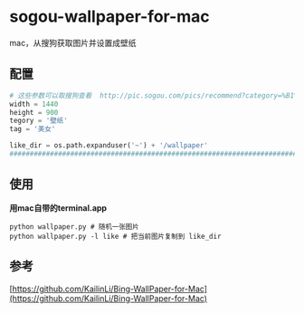 # sogou-wallpaper-for-mac
mac，从搜狗获取图片并设置成壁纸

## 配置
```Python
# 这些参数可以取搜狗查看  http://pic.sogou.com/pics/recommend?category=%B1%DA%D6%BD&from=home#%E5%85%A8%E9%83%A8%2610
width = 1440
height = 900
tegory = '壁纸'
tag = '美女'

like_dir = os.path.expanduser('~') + '/wallpaper'
################################################################################
```

## 使用
**用mac自带的terminal.app**
```
python wallpaper.py # 随机一张图片
python wallpaper.py -l like # 把当前图片复制到 like_dir
```

## 参考
[https://github.com/KailinLi/Bing-WallPaper-for-Mac](https://github.com/KailinLi/Bing-WallPaper-for-Mac)
